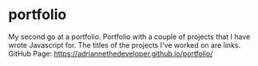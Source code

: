 # portfolio
My second go at a portfolio.
Portfolio with a couple of projects that I have wrote Javascript for.
The titles of the projects I've worked on are links.
GitHub Page: https://adriannethedeveloper.github.io/portfolio/
